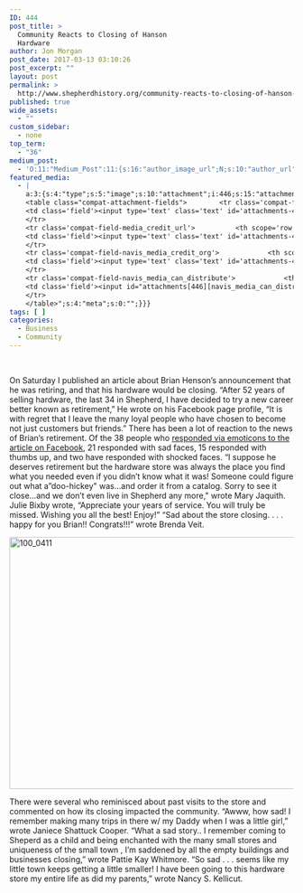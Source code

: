 ```yaml
---
ID: 444
post_title: >
  Community Reacts to Closing of Hanson
  Hardware
author: Jon Morgan
post_date: 2017-03-13 03:10:26
post_excerpt: ""
layout: post
permalink: >
  http://www.shepherdhistory.org/community-reacts-to-closing-of-hanson-hardware/
published: true
wide_assets:
  - ""
custom_sidebar:
  - none
top_term:
  - "36"
medium_post:
  - 'O:11:"Medium_Post":11:{s:16:"author_image_url";N;s:10:"author_url";N;s:11:"byline_name";N;s:12:"byline_email";N;s:10:"cross_link";s:2:"no";s:2:"id";N;s:21:"follower_notification";s:3:"yes";s:7:"license";s:19:"all-rights-reserved";s:14:"publication_id";s:12:"881fb60cdbf3";s:6:"status";s:4:"none";s:3:"url";N;}'
featured_media:
  - |
    a:3:{s:4:"type";s:5:"image";s:10:"attachment";i:446;s:15:"attachment_data";a:33:{s:2:"id";i:446;s:5:"title";s:8:"100_7157";s:8:"filename";s:12:"100_7157.jpg";s:3:"url";s:70:"http://www.shepherdhistory.org/wp-content/uploads/2017/03/100_7157.jpg";s:4:"link";s:49:"http://www.shepherdhistory.org/?attachment_id=446";s:3:"alt";s:0:"";s:6:"author";s:1:"1";s:11:"description";s:0:"";s:7:"caption";s:0:"";s:4:"name";s:8:"100_7157";s:6:"status";s:7:"inherit";s:10:"uploadedTo";i:444;s:4:"date";i:1489374590000;s:8:"modified";i:1489374590000;s:9:"menuOrder";i:0;s:4:"mime";s:10:"image/jpeg";s:4:"type";s:5:"image";s:7:"subtype";s:4:"jpeg";s:4:"icon";s:67:"http://www.shepherdhistory.org/wp-includes/images/media/default.png";s:13:"dateFormatted";s:14:"March 13, 2017";s:6:"nonces";a:3:{s:6:"update";s:10:"6812028bad";s:6:"delete";s:10:"348259a5db";s:4:"edit";s:10:"3c534349d0";}s:8:"editLink";s:69:"http://www.shepherdhistory.org/wp-admin/post.php?post=446&action=edit";s:4:"meta";b:0;s:10:"authorName";s:10:"Jon Morgan";s:14:"uploadedToLink";s:69:"http://www.shepherdhistory.org/wp-admin/post.php?post=444&action=edit";s:15:"uploadedToTitle";s:46:"Community Reacts to Closing of Hanson Hardware";s:15:"filesizeInBytes";i:1940831;s:21:"filesizeHumanReadable";s:4:"2 MB";s:6:"height";i:2448;s:5:"width";i:3264;s:11:"orientation";s:9:"landscape";s:5:"sizes";a:4:{s:9:"thumbnail";a:4:{s:6:"height";i:140;s:5:"width";i:140;s:3:"url";s:78:"http://www.shepherdhistory.org/wp-content/uploads/2017/03/100_7157-140x140.jpg";s:11:"orientation";s:9:"landscape";}s:6:"medium";a:4:{s:6:"height";i:252;s:5:"width";i:336;s:3:"url";s:78:"http://www.shepherdhistory.org/wp-content/uploads/2017/03/100_7157-336x252.jpg";s:11:"orientation";s:9:"landscape";}s:5:"large";a:4:{s:6:"height";i:578;s:5:"width";i:771;s:3:"url";s:78:"http://www.shepherdhistory.org/wp-content/uploads/2017/03/100_7157-771x578.jpg";s:11:"orientation";s:9:"landscape";}s:4:"full";a:4:{s:3:"url";s:70:"http://www.shepherdhistory.org/wp-content/uploads/2017/03/100_7157.jpg";s:6:"height";i:2448;s:5:"width";i:3264;s:11:"orientation";s:9:"landscape";}}s:6:"compat";a:2:{s:4:"item";s:1710:"<input type="hidden" name="attachments[446][menu_order]" value="0" /><p class="media-types media-types-required-info">Required fields are marked <span class="required">*</span></p>
    <table class="compat-attachment-fields">		<tr class='compat-field-media_credit'>			<th scope='row' class='label'><label for='attachments-446-media_credit'><span class='alignleft'>Credit</span><br class='clear' /></label></th>
    <td class='field'><input type='text' class='text' id='attachments-446-media_credit' name='attachments[446][media_credit]' value=''  /></td>
    </tr>
    <tr class='compat-field-media_credit_url'>			<th scope='row' class='label'><label for='attachments-446-media_credit_url'><span class='alignleft'>Credit URL</span><br class='clear' /></label></th>
    <td class='field'><input type='text' class='text' id='attachments-446-media_credit_url' name='attachments[446][media_credit_url]' value=''  /></td>
    </tr>
    <tr class='compat-field-navis_media_credit_org'>			<th scope='row' class='label'><label for='attachments-446-navis_media_credit_org'><span class='alignleft'>Organization</span><br class='clear' /></label></th>
    <td class='field'><input type='text' class='text' id='attachments-446-navis_media_credit_org' name='attachments[446][navis_media_credit_org]' value=''  /></td>
    </tr>
    <tr class='compat-field-navis_media_can_distribute'>			<th scope='row' class='label'><label for='attachments-446-navis_media_can_distribute'><span class='alignleft'>Can<br />distribute?</span><br class='clear' /></label></th>
    <td class='field'><input id="attachments[446][navis_media_can_distribute]" name="attachments[446][navis_media_can_distribute]" type="checkbox" value="1"  /></td>
    </tr>
    </table>";s:4:"meta";s:0:"";}}}
tags: [ ]
categories:
  - Business
  - Community
---
```

&nbsp;

On Saturday I published an article about Brian Henson’s announcement that he was retiring, and that his hardware would be closing. “After 52 years of selling hardware, the last 34 in Shepherd, I have decided to try a new career better known as retirement,” He wrote on his Facebook page profile, “It is with regret that I leave the many loyal people who have chosen to become not just customers but friends.”
There has been a lot of reaction to the news of Brian’s retirement. Of the 38 people who <a href="https://www.facebook.com/shepherdjournal/posts/10155197272360921">responded via emoticons to the article on Facebook</a>, 21 responded with sad faces, 15 responded with thumbs up, and two have responded with shocked faces.
“I suppose he deserves retirement but the hardware store was always the place you find what you needed even if you didn’t know what it was! Someone could figure out what a”doo-hickey" was…and order it from a catalog. Sorry to see it close…and we don’t even live in Shepherd any more," wrote Mary Jaquith.
Julie Bixby wrote, “Appreciate your years of service. You will truly be missed. Wishing you all the best! Enjoy!”
“Sad about the store closing. . . . happy for you Brian!! Congrats!!!” wrote Brenda Veit.

<img src="http://photos.shepherdhistory.org/zp-core/i.php?a=VillageofShepherd/VillageofShepherd2011&amp;i=100_0411.JPG&amp;s=595&amp;cw=0&amp;ch=0&amp;q=85&amp;wmk=%21&amp;check=1936ff39f7325bd419a3b5693ecc7eaabebe533e" alt="100_0411" width="595" height="446" />

There were several who reminisced about past visits to the store and commented on how its closing impacted the community.
“Awww, how sad! I remember making many trips in there w/ my Daddy when I was a little girl,” wrote Janiece Shattuck Cooper.
“What a sad story.. I remember coming to Sheperd as a child and being enchanted with the many small stores and uniqueness of the small town , I’m saddened by all the empty buildings and businesses closing,” wrote Pattie Kay Whitmore.
“So sad . . . seems like my little town keeps getting a little smaller! I have been going to this hardware store my entire life as did my parents,” wrote Nancy S. Kellicut.